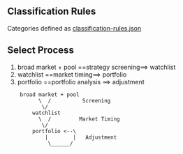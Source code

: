 ## Classification Rules

Categories defined as [classification-rules.json](./classification-rules.json)

## Select Process

1. broad market + pool ==strategy screening==> watchlist
2. watchlist ==market timing==> portfolio
3. portfolio ==portfolio analysis ==> adjustment

```
    broad market + pool
          \  /          Screening
           \/
        watchlist
          \  /         Market Timing
           \/
        portfolio <--\
            |        |   Adjustment
             \______/
```
